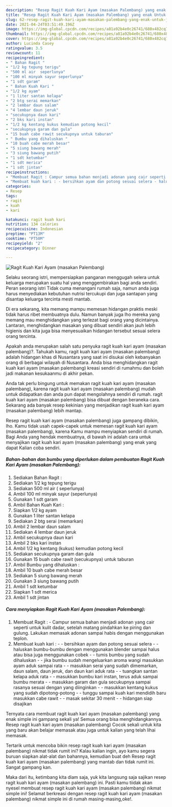 ```yaml
---
description: "Resep Ragit Kuah Kari Ayam (masakan Palembang) yang enak Untuk Jualan"
title: "Resep Ragit Kuah Kari Ayam (masakan Palembang) yang enak Untuk Jualan"
slug: 62-resep-ragit-kuah-kari-ayam-masakan-palembang-yang-enak-untuk-jualan
date: 2021-04-24T03:51:49.196Z
image: https://img-global.cpcdn.com/recipes/a81a92b4e0c26741/680x482cq70/ragit-kuah-kari-ayam-masakan-palembang-foto-resep-utama.jpg
thumbnail: https://img-global.cpcdn.com/recipes/a81a92b4e0c26741/680x482cq70/ragit-kuah-kari-ayam-masakan-palembang-foto-resep-utama.jpg
cover: https://img-global.cpcdn.com/recipes/a81a92b4e0c26741/680x482cq70/ragit-kuah-kari-ayam-masakan-palembang-foto-resep-utama.jpg
author: Lucinda Casey
ratingvalue: 3.5
reviewcount: 11
recipeingredient:
- " Bahan Ragit "
- "1/2 kg tepung terigu"
- "500 ml air  seperlunya"
- "100 ml minyak sayur seperlunya"
- "1 sdt garam"
- " Bahan Kuah Kari "
- "1/2 kg ayam"
- "1 liter santan kelapa"
- "2 btg serai memarkan"
- "2 lembar daun salam"
- "4 lembar daun jeruk"
- "secukupnya daun kari"
- "2 bks kari instan"
- "1/2 kg kentang kukus kemudian potong kecil"
- "secukupnya garam dan gula"
- "15 buah cabe rawit secukupnya untuk taburan"
- " Bumbu yang dihaluskan "
- "10 buah cabe merah besar"
- "5 siung bawang merah"
- "3 siung bawang putih"
- "1 sdt ketumbar"
- "1 sdt merica"
- "1 sdt jintan"
recipeinstructions:
- "Membuat Ragit : Campur semua bahan menjadi adonan yang cair seperti untuk kulit dadar, setelah matang pindahkan ke piring dan gulung. Lakukan memasak adonan sampai habis dengan menggunakan teplon."
- "Membuat kuah kari : - bersihkan ayam dan potong sesuai selera - haluskan bumbu-bumbu dengan menggunakan blender sampai halus atau bisa juga menggunakan cobek - tumis bumbu yang sudah dihaluskan - jika bumbu sudah mengeluarkan aroma wangi masukkan ayam aduk sampai rata - masukkan serai yang sudah dimemarkan, daun salam, daun jeruk, dan daun kari aduk rata - tuangkan santan kelapa aduk rata - masukkan bumbu kari instan, terus aduk sampai bumbu merata - masukkan garam dan gula secukupnya sampai rasanya sesuai dengan yang diinginkan - masukkan kentang kukus yang sudah dipotong-potong - tunggu sampai kuah kari mendidih baru masukkan cabe rawit - masak sekitar 30 menit  - hidangan siap disajikan"
categories:
- Resep
tags:
- ragit
- kuah
- kari

katakunci: ragit kuah kari 
nutrition: 134 calories
recipecuisine: Indonesian
preptime: "PT13M"
cooktime: "PT50M"
recipeyield: "2"
recipecategory: Dinner

---
```



![Ragit Kuah Kari Ayam (masakan Palembang)](https://img-global.cpcdn.com/recipes/a81a92b4e0c26741/680x482cq70/ragit-kuah-kari-ayam-masakan-palembang-foto-resep-utama.jpg)

Selaku seorang istri, mempersiapkan panganan menggugah selera untuk keluarga merupakan suatu hal yang menggembirakan bagi anda sendiri. Peran seorang istri Tidak cuma menangani rumah saja, namun anda juga harus menyediakan kebutuhan nutrisi tercukupi dan juga santapan yang disantap keluarga tercinta mesti mantab.

Di era  sekarang, kita memang mampu memesan hidangan praktis meski tidak harus ribet membuatnya dulu. Namun banyak juga lho mereka yang memang mau menghidangkan yang terlezat bagi orang yang dicintainya. Lantaran, menghidangkan masakan yang dibuat sendiri akan jauh lebih higienis dan kita juga bisa menyesuaikan hidangan tersebut sesuai selera orang tercinta. 



Apakah anda merupakan salah satu penyuka ragit kuah kari ayam (masakan palembang)?. Tahukah kamu, ragit kuah kari ayam (masakan palembang) adalah hidangan khas di Nusantara yang saat ini disukai oleh kebanyakan orang di berbagai wilayah di Nusantara. Anda bisa menghidangkan ragit kuah kari ayam (masakan palembang) kreasi sendiri di rumahmu dan boleh jadi makanan kesukaanmu di akhir pekan.

Anda tak perlu bingung untuk memakan ragit kuah kari ayam (masakan palembang), karena ragit kuah kari ayam (masakan palembang) mudah untuk didapatkan dan anda pun dapat mengolahnya sendiri di rumah. ragit kuah kari ayam (masakan palembang) bisa dibuat dengan beraneka cara. Sekarang ada banyak resep kekinian yang menjadikan ragit kuah kari ayam (masakan palembang) lebih mantap.

Resep ragit kuah kari ayam (masakan palembang) juga gampang dibikin, lho. Kamu tidak usah capek-capek untuk memesan ragit kuah kari ayam (masakan palembang), karena Kamu mampu menyiapkan sendiri di rumah. Bagi Anda yang hendak membuatnya, di bawah ini adalah cara untuk menyajikan ragit kuah kari ayam (masakan palembang) yang enak yang dapat Kalian coba sendiri.

<!--inarticleads1-->

##### Bahan-bahan dan bumbu yang diperlukan dalam pembuatan Ragit Kuah Kari Ayam (masakan Palembang):

1. Sediakan  Bahan Ragit :
1. Sediakan 1/2 kg tepung terigu
1. Sediakan 500 ml air ( seperlunya)
1. Ambil 100 ml minyak sayur (seperlunya)
1. Gunakan 1 sdt garam
1. Ambil  Bahan Kuah Kari :
1. Siapkan 1/2 kg ayam
1. Gunakan 1 liter santan kelapa
1. Sediakan 2 btg serai (memarkan)
1. Ambil 2 lembar daun salam
1. Sediakan 4 lembar daun jeruk
1. Ambil secukupnya daun kari
1. Ambil 2 bks kari instan
1. Ambil 1/2 kg kentang (kukus) kemudian potong kecil
1. Sediakan secukupnya garam dan gula
1. Gunakan 15 buah cabe rawit (secukupnya) untuk taburan
1. Ambil  Bumbu yang dihaluskan :
1. Ambil 10 buah cabe merah besar
1. Sediakan 5 siung bawang merah
1. Gunakan 3 siung bawang putih
1. Ambil 1 sdt ketumbar
1. Siapkan 1 sdt merica
1. Ambil 1 sdt jintan




<!--inarticleads2-->

##### Cara menyiapkan Ragit Kuah Kari Ayam (masakan Palembang):

1. Membuat Ragit : - Campur semua bahan menjadi adonan yang cair seperti untuk kulit dadar, setelah matang pindahkan ke piring dan gulung. Lakukan memasak adonan sampai habis dengan menggunakan teplon.
1. Membuat kuah kari : - - bersihkan ayam dan potong sesuai selera - - haluskan bumbu-bumbu dengan menggunakan blender sampai halus atau bisa juga menggunakan cobek - - tumis bumbu yang sudah dihaluskan - - jika bumbu sudah mengeluarkan aroma wangi masukkan ayam aduk sampai rata - - masukkan serai yang sudah dimemarkan, daun salam, daun jeruk, dan daun kari aduk rata - - tuangkan santan kelapa aduk rata - - masukkan bumbu kari instan, terus aduk sampai bumbu merata - - masukkan garam dan gula secukupnya sampai rasanya sesuai dengan yang diinginkan - - masukkan kentang kukus yang sudah dipotong-potong - - tunggu sampai kuah kari mendidih baru masukkan cabe rawit - - masak sekitar 30 menit  - - hidangan siap disajikan




Ternyata cara membuat ragit kuah kari ayam (masakan palembang) yang enak simple ini gampang sekali ya! Semua orang bisa menghidangkannya. Resep ragit kuah kari ayam (masakan palembang) Cocok sekali untuk kita yang baru akan belajar memasak atau juga untuk kalian yang telah lihai memasak.

Tertarik untuk mencoba bikin resep ragit kuah kari ayam (masakan palembang) nikmat tidak rumit ini? Kalau kalian ingin, ayo kamu segera buruan siapkan alat-alat dan bahannya, kemudian buat deh Resep ragit kuah kari ayam (masakan palembang) yang mantab dan tidak rumit ini. Sangat gampang kan. 

Maka dari itu, ketimbang kita diam saja, yuk kita langsung saja sajikan resep ragit kuah kari ayam (masakan palembang) ini. Pasti kamu tiidak akan nyesel membuat resep ragit kuah kari ayam (masakan palembang) nikmat simple ini! Selamat berkreasi dengan resep ragit kuah kari ayam (masakan palembang) nikmat simple ini di rumah masing-masing,oke!.

